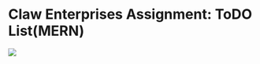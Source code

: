 <h1>Claw Enterprises Assignment: ToDO List(MERN)</h1>

<img src="https://res.cloudinary.com/drdjty87p/image/upload/v1722671349/claw_kclnuo.png"/>

